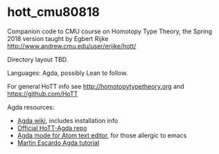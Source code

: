 # hott_cmu80818
Companion code to CMU course on Homotopy Type Theory, the Spring 2018 version taught by Egbert Rijke
http://www.andrew.cmu.edu/user/erijke/hott/

Directory layout TBD.

Languages: Agda, possibly Lean to follow.

For general HoTT info see http://homotopytypetheory.org and https://github.com/HoTT

Agda resources:

* [Agda wiki](http://wiki.portal.chalmers.se/agda/pmwiki.php), includes installation info
* [Official HoTT-Agda repo](https://github.com/HoTT/HoTT-Agda)
* [Agda mode for Atom text editor](https://atom.io/packages/agda-mode), for those allergic to emacs
* [Martin Escardo Agda tutorial](http://www.cs.bham.ac.uk/~mhe/fp-learning-2017-2018/html/Agda-in-a-Hurry.html)
